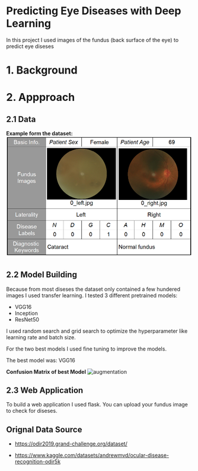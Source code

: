 # Predicting Eye Diseases with Deep Learning

In this project I used images of the fundus (back surface of the eye) to predict eye diseses 

# 1. Background
# 2. Appproach
## 2.1 Data 

**Example form the dataset:**
<img width="733" alt="augmentation" src="https://github.com/Hi-Kay/eye_disease_prediction_deep_learning/blob/main/images/info_dataset.png">


## 2.2 Model Building
Because from most diseses the dataset only contained a few hundered images I used transfer learning. 
I tested 3 different pretrained models:
- VGG16
- Inception
- ResNet50 

I used random search and grid search to optimize the hyperparameter like learning rate and batch size. 

For the two best models I used fine tuning to improve the models.

The best model was: VGG16 

**Confusion Matrix of best Model**
<img width="733" alt="augmentation" src="https://github.com/Hi-Kay/eye_disease_prediction_deep_learning/blob/main/images/VGG16_best_cm.png">


## 2.3 Web Application
To build a web application I used flask. You can upload your fundus image to check for diseses. 




## Orignal Data Source
- https://odir2019.grand-challenge.org/dataset/
<!-- <img width="733" alt="augmentation" src="https://rumc-gcorg-p-public.s3.amazonaws.com/i/2020/01/21/a5d60b66.png"> -->
- https://www.kaggle.com/datasets/andrewmvd/ocular-disease-recognition-odir5k